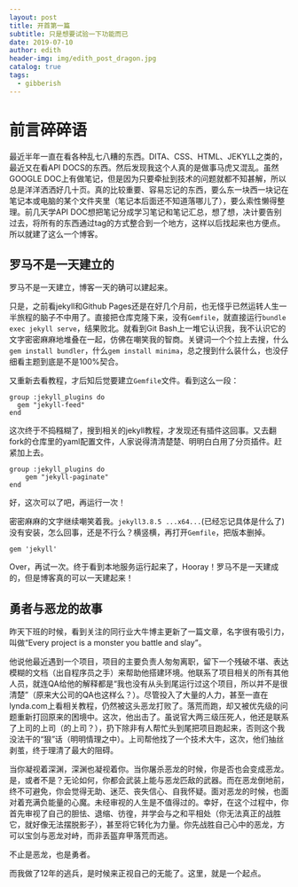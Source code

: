 ```yaml
---
layout: post
title: 开首第一篇
subtitle: 只是想要试验一下功能而已
date: 2019-07-10
author: edith
header-img: img/edith_post_dragon.jpg
catalog: true
tags: 
  - gibberish
---
```


# 前言碎碎语

最近半年一直在看各种乱七八糟的东西。DITA、CSS、HTML、JEKYLL之类的，最近又在看API DOCS的东西。然后发现我这个人真的是做事马虎又混乱。虽然GOOGLE DOC上有做笔记，但是因为只要牵扯到技术的问题就都不知甚解，所以总是洋洋洒洒好几十页。真的比较重要、容易忘记的东西，要么东一块西一块记在笔记本或电脑的某个文件夹里（笔记本后面还不知道落哪儿了），要么索性懒得整理。前几天学API DOC想把笔记分成学习笔记和笔记汇总，想了想，决计要告别过去，将所有的东西通过tag的方式整合到一个地方，这样以后找起来也方便点。所以就建了这么一个博客。

## 罗马不是一天建立的

罗马不是一天建立，博客一天的确可以建起来。

只是，之前看jekyll和Github Pages还是在好几个月前，也无怪乎已然运转人生一半旅程的脑子不中用了。直接把仓库克隆下来，没有`Gemfile`，就直接运行`bundle exec jekyll serve`，结果败北。就看到Git Bash上一堆它认识我，我不认识它的文字密密麻麻地堆叠在一起，仿佛在嘲笑我的智商。关键词一个个拉上去搜，什么`gem install bundler`，什么`gem install minima`，总之搜到什么装什么，也没仔细看主题到底是不是100%契合。

又重新去看教程，才后知后觉要建立`Gemfile`文件。看到这么一段：

```
group :jekyll_plugins do
  gem "jekyll-feed"
end
```

这次终于不捣糨糊了，搜到相关的jekyll教程，才发现还有插件这回事。又去翻fork的仓库里的yaml配置文件，人家说得清清楚楚、明明白白用了分页插件。赶紧加上去。

```
group :jekyll_plugins do
    gem "jekyll-paginate"
end
```
好，这次可以了吧，再运行一次！

密密麻麻的文字继续嘲笑着我。`jekyll3.8.5 ...x64...`(已经忘记具体是什么了)没有安装，怎么回事，还是不行么？横竖横，再打开`Gemfile`，把版本删掉。

```
gem 'jekyll'
```

Over，再试一次。终于看到本地服务运行起来了，Hooray！罗马不是一天建成的，但是博客真的可以一天建起来！

## 勇者与恶龙的故事

昨天下班的时候，看到关注的同行业大牛博主更新了一篇文章，名字很有吸引力，叫做“Every project is a monster you battle and slay”。

他说他最近遇到一个项目，项目的主要负责人匆匆离职，留下一个残破不堪、表达模糊的文档（出自程序员之手）来帮助他搭建环境。他联系了项目相关的所有其他人员，就连QA给他的解释都是“我也没有从头到尾运行过这个项目，所以并不是很清楚”（原来大公司的QA也这样么？）。尽管投入了大量的人力，甚至一直在lynda.com上看相关教程，仍然被这头恶龙打败了。落荒而跑，却又被优先级的问题重新打回原来的困境中。这次，他出击了。虽说官大两三级压死人，他还是联系了上司的上司（的上司？），扔下除非有人帮忙头到尾把项目跑起来，否则这个我没法干的“狠”话（明明情理之中）。上司帮他找了一个技术大牛，这次，他们抽丝剥茧，终于理清了最大的阻碍。

当你凝视着深渊，深渊也凝视着你。当你屠杀恶龙的时候，你是否也会变成恶龙。是，或者不是？无论如何，你都会武装上能与恶龙匹敌的武器。而在恶龙倒地前，终不可避免，你会觉得无助、迷茫、丧失信心、自我怀疑。面对恶龙的时候，也面对着充满负能量的心魔。未经审视的人生是不值得过的。幸好，在这个过程中，你首先审视了自己的胆怯、退缩、彷徨，并学会与之和平相处（你无法真正的战胜它，就好像无法摆脱影子），甚至将它转化为力量。你先战胜自己心中的恶龙，方可以宝剑与恶龙对峙，而非丢盔弃甲落荒而逃。

不止是恶龙，也是勇者。

而我做了12年的逃兵，是时候来正视自己的无能了。这里，就是一个起点。